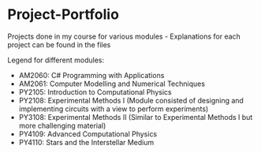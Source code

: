 # Project-Portfolio
Projects done in my course for various modules - Explanations for each project can be found in the files

Legend for different modules:
- AM2060: C# Programming with Applications
- AM2061: Computer Modelling and Numerical Techniques
- PY2105: Introduction to Computational Physics
- PY2108: Experimental Methods I (Module consisted of designing and implementing circuits with a view to perform experiments)
- PY3108: Experimental Methods II (Similar to Experimental Methods I but more challenging material)
- PY4109: Advanced Computational Physics
- PY4110: Stars and the Interstellar Medium
